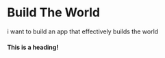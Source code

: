 # Build  The World
i want to build an app that effectively builds the world

#### This is a heading!
